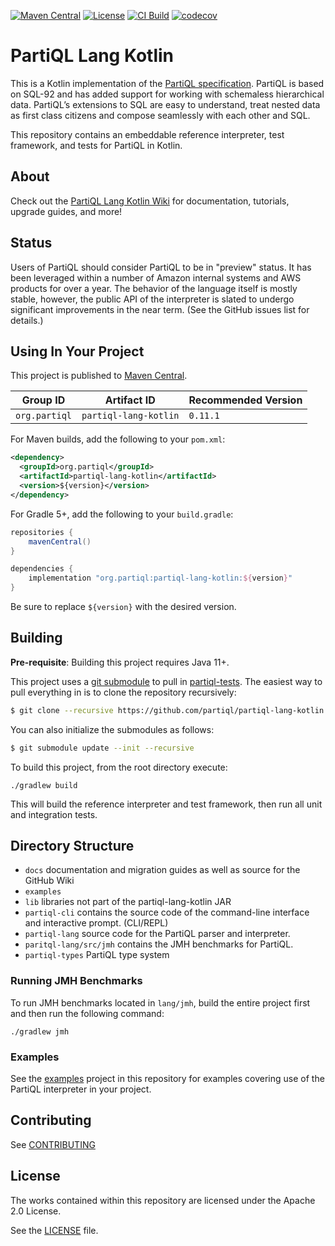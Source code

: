 
[![Maven Central](https://maven-badges.herokuapp.com/maven-central/org.partiql/partiql-lang-kotlin/badge.svg)](https://maven-badges.herokuapp.com/maven-central/org.partiql/partiql-lang-kotlin)
[![License](https://img.shields.io/hexpm/l/plug.svg)](https://github.com/partiql/partiql-lang-kotlin/blob/main/LICENSE)
[![CI Build](https://github.com/partiql/partiql-lang-kotlin/actions/workflows/build.yml/badge.svg)](https://github.com/partiql/partiql-lang-kotlin/actions?query=workflow%3A%22Build+and+Report+Generation%22)
[![codecov](https://codecov.io/gh/partiql/partiql-lang-kotlin/branch/main/graph/badge.svg)](https://codecov.io/gh/partiql/partiql-lang-kotlin)

# PartiQL Lang Kotlin

This is a Kotlin implementation of the [PartiQL specification](https://partiql.org/assets/PartiQL-Specification.pdf).
PartiQL is based on SQL-92 and has added support for working with schemaless hierarchical data.
PartiQL’s extensions to SQL are easy to understand, treat nested data as first class citizens and
compose seamlessly with each other and SQL.

This repository contains an embeddable reference interpreter, test framework, and tests for PartiQL in Kotlin.

## About

Check out the [PartiQL Lang Kotlin Wiki](https://github.com/partiql/partiql-lang-kotlin/wiki) for documentation,
tutorials, upgrade guides, and more!

## Status

Users of PartiQL should consider PartiQL to be in "preview" status. It has been leveraged within a number of Amazon internal
systems and AWS products for over a year. The behavior of the language itself is mostly stable, however,
the public API of the interpreter is slated to undergo significant improvements in the near term. (See the
GitHub issues list for details.)

## Using In Your Project

This project is published to [Maven Central](https://search.maven.org/artifact/org.partiql/partiql-lang-kotlin).

| Group ID      | Artifact ID           | Recommended Version |
|---------------|-----------------------|---------------------|
| `org.partiql` | `partiql-lang-kotlin` | `0.11.1`            | 


For Maven builds, add the following to your `pom.xml`:

```xml
<dependency>
  <groupId>org.partiql</groupId>
  <artifactId>partiql-lang-kotlin</artifactId>
  <version>${version}</version>
</dependency>
```

For Gradle 5+, add the following to your `build.gradle`:

```groovy
repositories {
    mavenCentral()
}

dependencies {
    implementation "org.partiql:partiql-lang-kotlin:${version}"
}
```

Be sure to replace `${version}` with the desired version.

## Building

**Pre-requisite**: Building this project requires Java 11+.

This project uses a [git submodule](https://git-scm.com/book/en/v2/Git-Tools-Submodules) to pull in 
[partiql-tests](https://github.com/partiql/partiql-tests). The easiest way to pull everything in is to clone the 
repository recursively:

```bash
$ git clone --recursive https://github.com/partiql/partiql-lang-kotlin.git
```

You can also initialize the submodules as follows:

```bash
$ git submodule update --init --recursive
```

To build this project, from the root directory execute:

```shell
./gradlew build
```

This will build the reference interpreter and test framework, then run all unit and integration tests.

## Directory Structure

- `docs` documentation and migration guides as well as source for the GitHub Wiki
- `examples`
- `lib` libraries not part of the partiql-lang-kotlin JAR
- `partiql-cli` contains the source code of the command-line interface and interactive prompt. (CLI/REPL)
- `partiql-lang` source code for the PartiQL parser and interpreter.
- `paritql-lang/src/jmh` contains the JMH benchmarks for PartiQL.
- `partiql-types` PartiQL type system

### Running JMH Benchmarks

To run JMH benchmarks located in `lang/jmh`, build the entire project first and then run 
the following command:

```shell
./gradlew jmh
```

### Examples

See the [examples](examples) project in this repository for examples covering
use of the PartiQL interpreter in your project.

## Contributing

See [CONTRIBUTING](CONTRIBUTING.md)

## License

The works contained within this repository are licensed under the Apache 2.0 License.

See the [LICENSE](LICENSE) file.
